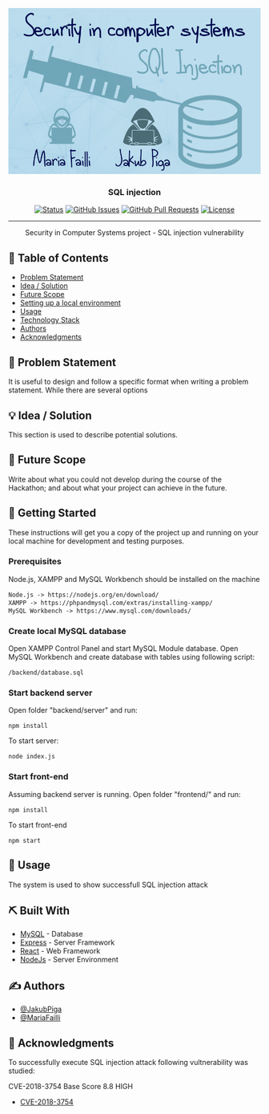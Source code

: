 <p align="center">
  <a href="" rel="noopener">
 <img src="https://raw.githubusercontent.com/314ga/SecurityCourse-SQLInjection/master/icon.png" alt="Project logo"></a>
</p>
<h3 align="center">SQL injection</h3>

<div align="center">

[![Status](https://img.shields.io/badge/status-active-success.svg)]()
[![GitHub Issues](https://img.shields.io/github/issues/kylelobo/The-Documentation-Compendium.svg)](https://github.com/kylelobo/The-Documentation-Compendium/issues)
[![GitHub Pull Requests](https://img.shields.io/github/issues-pr/kylelobo/The-Documentation-Compendium.svg)](https://github.com/kylelobo/The-Documentation-Compendium/pulls)
[![License](https://img.shields.io/badge/license-MIT-blue.svg)](LICENSE.md)

</div>

---

<p align="center"> Security in Computer Systems project - SQL injection vulnerability 
    <br> 
</p>

## 📝 Table of Contents

- [Problem Statement](#problem_statement)
- [Idea / Solution](#idea)
- [Future Scope](#future_scope)
- [Setting up a local environment](#getting_started)
- [Usage](#usage)
- [Technology Stack](#tech_stack)
- [Authors](#authors)
- [Acknowledgments](#acknowledgments)

## 🧐 Problem Statement <a name = "problem_statement"></a>

It is useful to design and follow a specific format when writing a problem statement. While there are several options

## 💡 Idea / Solution <a name = "idea"></a>

This section is used to describe potential solutions.

## 🚀 Future Scope <a name = "future_scope"></a>

Write about what you could not develop during the course of the Hackathon; and about what your project can achieve
in the future.

## 🏁 Getting Started <a name = "getting_started"></a>

These instructions will get you a copy of the project up and running on your local machine for development and testing purposes.

### Prerequisites

Node.js, XAMPP and MySQL Workbench should be installed on the machine

```
Node.js -> https://nodejs.org/en/download/
XAMPP -> https://phpandmysql.com/extras/installing-xampp/
MySQL Workbench -> https://www.mysql.com/downloads/
```

### Create local MySQL database

Open XAMPP Control Panel and start MySQL Module database. Open MySQL Workbench and create database with tables using following script:
```
/backend/database.sql
```

### Start backend server

Open folder "backend/server" and run:
```
npm install
```
To start server:
```
node index.js
```

### Start front-end

Assuming backend server is running. Open folder "frontend/" and run:

```
npm install
```

To start front-end

```
npm start
```

## 🎈 Usage <a name="usage"></a>

The system is used to show successfull SQL injection attack

## ⛏️ Built With <a name = "tech_stack"></a>

- [MySQL](https://www.mysql.com/) - Database
- [Express](https://expressjs.com/) - Server Framework
- [React](https://reactjs.org/) - Web Framework
- [NodeJs](https://nodejs.org/en/) - Server Environment

## ✍️ Authors <a name = "authors"></a>

- [@JakubPiga](https://github.com/314ga/)
- [@MariaFailli](https://github.com/maria4lexzy)

## 🎉 Acknowledgments <a name = "acknowledgments"></a>

To successfully execute SQL injection attack following vultnerability was studied:

CVE-2018-3754 Base Score 8.8 HIGH
- [CVE-2018-3754](https://nvd.nist.gov/vuln/detail/CVE-2018-3754)

